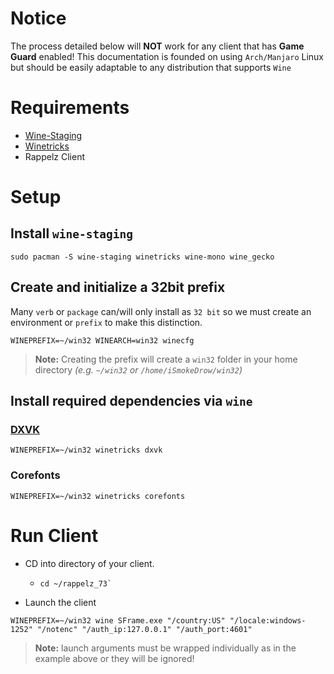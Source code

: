 # Notice

The process detailed below will **NOT** work for any client that has **Game Guard** enabled! This documentation is founded on using `Arch/Manjaro` Linux but should be easily adaptable to any distribution that supports `Wine`

# Requirements

- [Wine-Staging](https://wiki.winehq.org/Wine-Staging)
- [Winetricks](https://github.com/Winetricks/winetricks)
- Rappelz Client

# Setup

## Install `wine-staging`

```console
sudo pacman -S wine-staging winetricks wine-mono wine_gecko
```

## Create and initialize a 32bit prefix

Many `verb` or `package` can/will only install as `32 bit` so we must create an environment or `prefix` to make this distinction.

```console
WINEPREFIX=~/win32 WINEARCH=win32 winecfg
```

> **Note:** Creating the prefix will create a `win32` folder in your home directory *(e.g. `~/win32` or `/home/iSmokeDrow/win32`)*

## Install required dependencies via `wine`

### [DXVK](https://github.com/doitsujin/dxvk)

```console
WINEPREFIX=~/win32 winetricks dxvk
```

### Corefonts

```console
WINEPREFIX=~/win32 winetricks corefonts
```

# Run Client

* CD into directory of your client.
  * ```console
    cd ~/rappelz_73`
    ```
* Launch the client

```console
WINEPREFIX=~/win32 wine SFrame.exe "/country:US" "/locale:windows-1252" "/notenc" "/auth_ip:127.0.0.1" "/auth_port:4601"
```

> **Note:** launch arguments must be wrapped individually as in the example above or they will be ignored!

